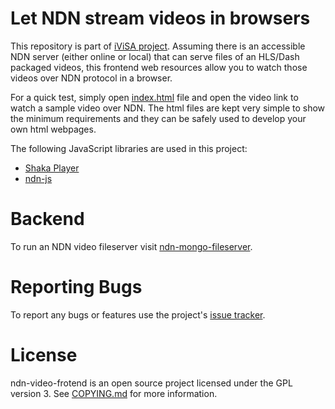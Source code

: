# Let NDN stream videos in browsers

This repository is part of [iViSA project](https://ivisa.named-data.net).
Assuming there is an accessible NDN server (either online or local) that can serve files of
an HLS/Dash packaged videos, this frontend web resources allow you to watch those videos
over NDN protocol in a browser.

For a quick test, simply open [index.html](index.html) file and open the video link to watch a
sample video over NDN. The html files are kept very simple to show the minimum requirements and
they can be safely used to develop your own html webpages.

The following JavaScript libraries are used in this project:
- [Shaka Player](https://github.com/google/shaka-player)
- [ndn-js](https://github.com/named-data/ndn-js)

# Backend
To run an NDN video fileserver visit [ndn-mongo-fileserver](https://github.com/chavoosh/ndn-mongo-fileserver).

# Reporting Bugs
To report any bugs or features use the project's [issue tracker](https://github.com/chavoosh/ndn-video-frontend/issues).

# License
ndn-video-frotend is an open source project licensed under the GPL version 3. See [COPYING.md](COPYING.md)
for more information.
